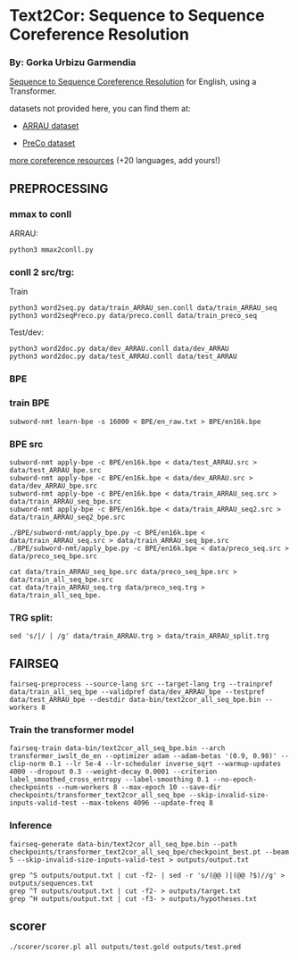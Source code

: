 # Text2Cor: Sequence to Sequence Coreference Resolution

### By: Gorka Urbizu Garmendia

[Sequence to Sequence Coreference Resolution](https://www.aclweb.org/anthology/2020.crac-1.5/) for English, using a Transformer.

datasets not provided here, you can find them at:

- [ARRAU dataset](https://catalog.ldc.upenn.edu/LDC2013T22)

- [PreCo dataset](https://preschool-lab.github.io/PreCo/)

[more coreference resources](https://github.com/gorka96/Coreference-Corpora-Resources)  (+20 languages, add yours!)


## PREPROCESSING

### mmax to conll


ARRAU:
```
python3 mmax2conll.py
```

### conll 2 src/trg:

Train
```
python3 word2seq.py data/train_ARRAU_sen.conll data/train_ARRAU_seq
python3 word2seqPreco.py data/preco.conll data/train_preco_seq
```
Test/dev:
```
python3 word2doc.py data/dev_ARRAU.conll data/dev_ARRAU
python3 word2doc.py data/test_ARRAU.conll data/test_ARRAU
```

### BPE

### train BPE
```
subword-nmt learn-bpe -s 16000 < BPE/en_raw.txt > BPE/en16k.bpe
```
### BPE src
```
subword-nmt apply-bpe -c BPE/en16k.bpe < data/test_ARRAU.src > data/test_ARRAU_bpe.src
subword-nmt apply-bpe -c BPE/en16k.bpe < data/dev_ARRAU.src > data/dev_ARRAU_bpe.src
subword-nmt apply-bpe -c BPE/en16k.bpe < data/train_ARRAU_seq.src > data/train_ARRAU_seq_bpe.src
subword-nmt apply-bpe -c BPE/en16k.bpe < data/train_ARRAU_seq2.src > data/train_ARRAU_seq2_bpe.src

./BPE/subword-nmt/apply_bpe.py -c BPE/en16k.bpe < data/train_ARRAU_seq.src > data/train_ARRAU_seq_bpe.src
./BPE/subword-nmt/apply_bpe.py -c BPE/en16k.bpe < data/preco_seq.src > data/preco_seq_bpe.src

cat data/train_ARRAU_seq_bpe.src data/preco_seq_bpe.src > data/train_all_seq_bpe.src
cat data/train_ARRAU_seq.trg data/preco_seq.trg > data/train_all_seq_bpe.
```

### TRG split:

```
sed 's/|/ | /g' data/train_ARRAU.trg > data/train_ARRAU_split.trg
```

## FAIRSEQ
```
fairseq-preprocess --source-lang src --target-lang trg --trainpref data/train_all_seq_bpe --validpref data/dev_ARRAU_bpe --testpref data/test_ARRAU_bpe --destdir data-bin/text2cor_all_seq_bpe.bin --workers 8
```

### Train the transformer model
```
fairseq-train data-bin/text2cor_all_seq_bpe.bin --arch transformer_iwslt_de_en --optimizer adam --adam-betas '(0.9, 0.98)' --clip-norm 0.1 --lr 5e-4 --lr-scheduler inverse_sqrt --warmup-updates 4000 --dropout 0.3 --weight-decay 0.0001 --criterion label_smoothed_cross_entropy --label-smoothing 0.1 --no-epoch-checkpoints --num-workers 8 --max-epoch 10 --save-dir checkpoints/transformer_text2cor_all_seq_bpe --skip-invalid-size-inputs-valid-test --max-tokens 4096 --update-freq 8
```

### Inference 

```
fairseq-generate data-bin/text2cor_all_seq_bpe.bin --path checkpoints/transformer_text2cor_all_seq_bpe/checkpoint_best.pt --beam 5 --skip-invalid-size-inputs-valid-test > outputs/output.txt

grep ^S outputs/output.txt | cut -f2- | sed -r 's/(@@ )|(@@ ?$)//g' > outputs/sequences.txt
grep ^T outputs/output.txt | cut -f2- > outputs/target.txt
grep ^H outputs/output.txt | cut -f3- > outputs/hypotheses.txt
```

## scorer
```
./scorer/scorer.pl all outputs/test.gold outputs/test.pred
```
